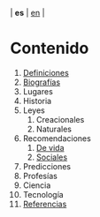 | **es** | [en](../english/content.md) |

# Contenido

 1. [Definiciones](./definiciones.md)
 2. [Biografías](./biografias.md)
 3. Lugares
 4. Historia
 5. Leyes
    1. Creacionales
    2. Naturales
 6. Recomendaciones
    1. [De vida](./recomendaciones-de-vida.md)
    2. [Sociales](./recomendaciones-sociales.md)
 7. Predicciones
 8. Profesías
 9. Ciencia
10. Tecnología
11. [Referencias](./referencias.md)
